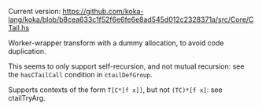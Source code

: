 Current version:
  https://github.com/koka-lang/koka/blob/b8cea633c1f52f6e6fe6e8ad545d012c2328371a/src/Core/CTail.hs

Worker-wrapper transform with a dummy allocation, to avoid code duplication.

This seems to only support self-recursion, and not mutual recursion:
see the `hasCTailCall` condition in `ctailDefGroup`.

Supports contexts of the form `T[C*[f x]]`, but not `(TC)*[f x]`:
see ctailTryArg.

